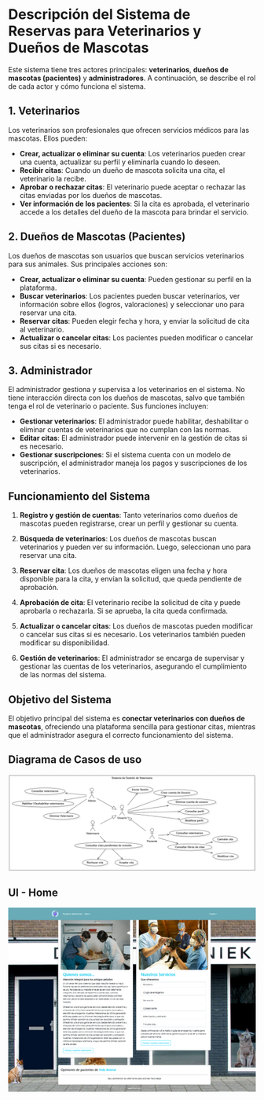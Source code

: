 # Descripción del Sistema de Reservas para Veterinarios y Dueños de Mascotas

Este sistema tiene tres actores principales: **veterinarios**, **dueños de mascotas (pacientes)** y **administradores**. A continuación, se describe el rol de cada actor y cómo funciona el sistema.

## 1. Veterinarios

Los veterinarios son profesionales que ofrecen servicios médicos para las mascotas. Ellos pueden:

- **Crear, actualizar o eliminar su cuenta**: Los veterinarios pueden crear una cuenta, actualizar su perfil y eliminarla cuando lo deseen.
- **Recibir citas**: Cuando un dueño de mascota solicita una cita, el veterinario la recibe.
- **Aprobar o rechazar citas**: El veterinario puede aceptar o rechazar las citas enviadas por los dueños de mascotas.
- **Ver información de los pacientes**: Si la cita es aprobada, el veterinario accede a los detalles del dueño de la mascota para brindar el servicio.

## 2. Dueños de Mascotas (Pacientes)

Los dueños de mascotas son usuarios que buscan servicios veterinarios para sus animales. Sus principales acciones son:

- **Crear, actualizar o eliminar su cuenta**: Pueden gestionar su perfil en la plataforma.
- **Buscar veterinarios**: Los pacientes pueden buscar veterinarios, ver información sobre ellos (logros, valoraciones) y seleccionar uno para reservar una cita.
- **Reservar citas**: Pueden elegir fecha y hora, y enviar la solicitud de cita al veterinario.
- **Actualizar o cancelar citas**: Los pacientes pueden modificar o cancelar sus citas si es necesario.

## 3. Administrador

El administrador gestiona y supervisa a los veterinarios en el sistema. No tiene interacción directa con los dueños de mascotas, salvo que también tenga el rol de veterinario o paciente. Sus funciones incluyen:

- **Gestionar veterinarios**: El administrador puede habilitar, deshabilitar o eliminar cuentas de veterinarios que no cumplan con las normas.
- **Editar citas**: El administrador puede intervenir en la gestión de citas si es necesario.
- **Gestionar suscripciones**: Si el sistema cuenta con un modelo de suscripción, el administrador maneja los pagos y suscripciones de los veterinarios.

## Funcionamiento del Sistema

1. **Registro y gestión de cuentas**: Tanto veterinarios como dueños de mascotas pueden registrarse, crear un perfil y gestionar su cuenta.
   
2. **Búsqueda de veterinarios**: Los dueños de mascotas buscan veterinarios y pueden ver su información. Luego, seleccionan uno para reservar una cita.

3. **Reservar cita**: Los dueños de mascotas eligen una fecha y hora disponible para la cita, y envían la solicitud, que queda pendiente de aprobación.

4. **Aprobación de cita**: El veterinario recibe la solicitud de cita y puede aprobarla o rechazarla. Si se aprueba, la cita queda confirmada.

5. **Actualizar o cancelar citas**: Los dueños de mascotas pueden modificar o cancelar sus citas si es necesario. Los veterinarios también pueden modificar su disponibilidad.

6. **Gestión de veterinarios**: El administrador se encarga de supervisar y gestionar las cuentas de los veterinarios, asegurando el cumplimiento de las normas del sistema.

## Objetivo del Sistema

El objetivo principal del sistema es **conectar veterinarios con dueños de mascotas**, ofreciendo una plataforma sencilla para gestionar citas, mientras que el administrador asegura el correcto funcionamiento del sistema.

## Diagrama de Casos de uso
![Diagrama de Casos de uso](documentation/diagramaDeCasosDeUso.png "Casos de uso")

## UI - Home
![Interfaz de Usuario](documentation/ui-home.png "ui")
